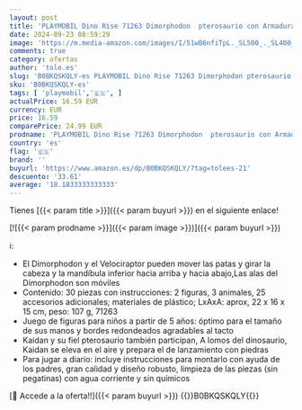 ```yaml
---
layout: post
title: 'PLAYMOBIL Dino Rise 71263 Dimorphodon  pterosaurio con Armadura Desmontable con Asiento de pie  Juguete para niños a Partir de 5 años'
date: 2024-09-23 08:59:29
image: 'https://m.media-amazon.com/images/I/51wB6nfiTpL._SL500_._SL400_.jpg'
comments: true
category: ofertas
author: 'tole.es'
slug: 'B0BKQSKQLY-es PLAYMOBIL Dino Rise 71263 Dimorphodon pterosaurio con...'
sku: 'B0BKQSKQLY-es'
tags: [ 'playmobil','🇪🇸', ]
actualPrice: 16.59 EUR
currency: EUR
price: 16.59
comparePrice: 24.99 EUR
prodname: 'PLAYMOBIL Dino Rise 71263 Dimorphodon  pterosaurio con Armadura Desmontable con Asiento de pie  Juguete para niños a Partir de 5 años'
country: 'es'
flag: '🇪🇸'
brand: ''
buyurl: 'https://www.amazon.es/dp/B0BKQSKQLY/?tag=tolees-21'
descuento: '33.61'
average: '18.1833333333333'
---
```


Tienes [{{< param title >}}]({{< param buyurl >}}) en el siguiente enlace!

[![{{< param prodname >}}]({{< param image >}})]({{< param buyurl >}})

ℹ️:

- El Dimorphodon y el Velociraptor pueden mover las patas y girar la cabeza y la mandíbula inferior hacia arriba y hacia abajo,Las alas del Dimorphodon son móviles
- Contenido: 30 piezas con instrucciones: 2 figuras, 3 animales, 25 accesorios adicionales; materiales de plástico; LxAxA: aprox, 22 x 16 x 15 cm, peso: 107 g, 71263
- Juego de figuras para niños a partir de 5 años: óptimo para el tamaño de sus manos y bordes redondeados agradables al tacto
- Kaidan y su fiel pterosaurio también participan, A lomos del dinosaurio, Kaidan se eleva en el aire y prepara el de lanzamiento con piedras
- Para jugar a diario: incluye instrucciones para montarlo con ayuda de los padres, gran calidad y diseño robusto, limpieza de las piezas (sin pegatinas) con agua corriente y sin químicos

[🛒 Accede a la oferta!!]({{< param buyurl >}})
{{<world>}}B0BKQSKQLY{{</world>}}
